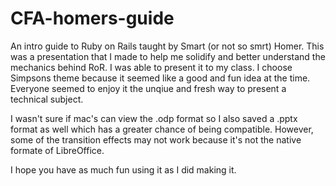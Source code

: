 # CFA-homers-guide

An intro guide to Ruby on Rails taught by Smart (or not so smrt) Homer. This was a presentation that I made to help me solidify and better understand the mechanics behind RoR. I was able to present it to my class. I choose Simpsons theme because it seemed like a good and fun idea at the time. Everyone seemed to enjoy it the unqiue and fresh way to present a technical subject.

I wasn't sure if mac's can view the .odp format so I also saved a .pptx format as well which has a greater chance of being compatible. However, some of the transition effects may not work because it's not the native formate of LibreOffice.

I hope you have as much fun using it as I did making it.
